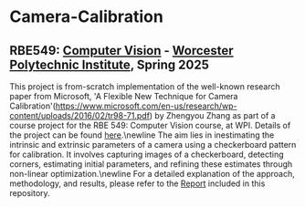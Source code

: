 # Camera-Calibration
## RBE549: [Computer Vision](https://pear.wpi.edu/teaching/rbe549/spring2025.html) - [Worcester Polytechnic Institute](https://www.wpi.edu/), Spring 2025
This project is from-scratch implementation of the well-known research paper from Microsoft, 'A Flexible New Technique for Camera Calibration'(https://www.microsoft.com/en-us/research/wp-content/uploads/2016/02/tr98-71.pdf) by Zhengyou Zhang as part of a course project for the RBE 549: Computer Vision course, at WPI. Details of the project can be found [here](https://rbe549.github.io/spring2025/hw/hw1/).\newline
The aim lies in inestimating the intrinsic and extrinsic parameters of a camera using a checkerboard pattern for calibration. It involves capturing images of a checkerboard, detecting corners, estimating initial parameters, and refining these estimates through non-linear optimization.\newline
For a detailed explanation of the approach, methodology, and results, please refer to the [Report](https://github.com/AdiManav2102/Camera_Calibration/blob/master/Report.pdf) included in this repository.
